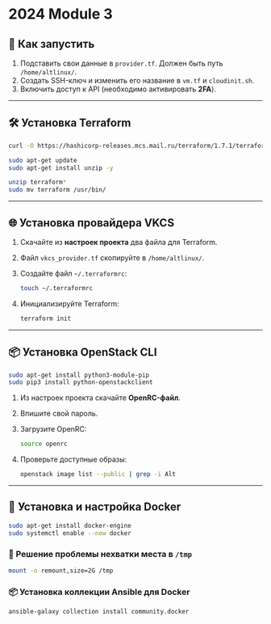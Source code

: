 # 2024 Module 3

## 🚀 Как запустить

1. Подставить свои данные в `provider.tf`. Должен быть путь `/home/altlinux/`.
2. Создать SSH-ключ и изменить его название в `vm.tf` и `cloudinit.sh`.
3. Включить доступ к API (необходимо активировать **2FA**).

---

## 🛠 Установка Terraform

```sh
curl -O https://hashicorp-releases.mcs.mail.ru/terraform/1.7.1/terraform_1.7.1_linux_amd64.zip

sudo apt-get update
sudo apt-get install unzip -y

unzip terraform*
sudo mv terraform /usr/bin/
```

---

## 🌐 Установка провайдера VKCS

1. Скачайте из **настроек проекта** два файла для Terraform.
2. Файл `vkcs_provider.tf` скопируйте в `/home/altlinux/`.
3. Создайте файл `~/.terraformrc`:

   ```sh
   touch ~/.terraformrc
   ```

4. Инициализируйте Terraform:

   ```sh
   terraform init
   ```

---

## 📦 Установка OpenStack CLI

```sh
sudo apt-get install python3-module-pip
sudo pip3 install python-openstackclient
```

1. Из настроек проекта скачайте **OpenRC-файл**.
2. Впишите свой пароль.
3. Загрузите OpenRC:

   ```sh
   source openrc
   ```

4. Проверьте доступные образы:

   ```sh
   openstack image list --public | grep -i Alt
   ```

---

## 🐳 Установка и настройка Docker

```sh
sudo apt-get install docker-engine
sudo systemctl enable --now docker
```

### 🔧 Решение проблемы нехватки места в `/tmp`

```sh
mount -o remount,size=2G /tmp
```

### 📦 Установка коллекции Ansible для Docker

```sh
ansible-galaxy collection install community.docker
```





